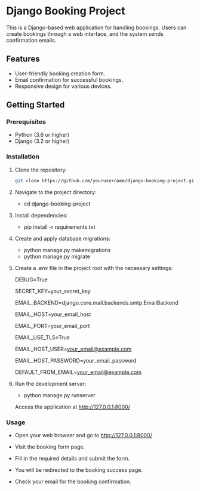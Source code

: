 # Django Booking Project

This is a Django-based web application for handling bookings. Users can create bookings through a web interface, and the system sends confirmation emails.

## Features

- User-friendly booking creation form.
- Email confirmation for successful bookings.
- Responsive design for various devices.

## Getting Started

### Prerequisites

- Python (3.6 or higher)
- Django (3.2 or higher)

### Installation

1. Clone the repository:

   ```bash
   git clone https://github.com/yourusername/django-booking-project.git
   
2. Navigate to the project directory:

   - cd django-booking-project

3. Install dependencies:

   - pip install -r requirements.txt

5. Create and apply database migrations:

   - python manage.py makemigrations
   - python manage.py migrate

6. Create a .env file in the project root with the necessary settings:

   DEBUG=True
   
   SECRET_KEY=your_secret_key
   
   EMAIL_BACKEND=django.core.mail.backends.smtp.EmailBackend
   
   EMAIL_HOST=your_email_host
   
   EMAIL_PORT=your_email_port
   
   EMAIL_USE_TLS=True
   
   EMAIL_HOST_USER=your_email@example.com
   
   EMAIL_HOST_PASSWORD=your_email_password

   DEFAULT_FROM_EMAIL=your_email@example.com

7. Run the development server:

   - python manage.py runserver

   Access the application at http://127.0.0.1:8000/

### Usage
   
   - Open your web browser and go to http://127.0.0.1:8000/

   - Visit the booking form page.

   - Fill in the required details and submit the form.

   - You will be redirected to the booking success page.

   - Check your email for the booking confirmation.
